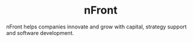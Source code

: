 <h1 align="center">
	nFront
</h1>

nFront helps companies innovate and grow with capital, strategy support and software development.